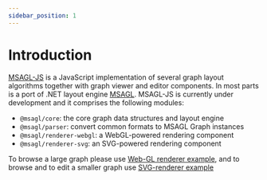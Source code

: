 ```yaml
---
sidebar_position: 1
---
```


# Introduction

[MSAGL-JS](https://github.com/microsoft/msagljs) is a JavaScript implementation of several graph layout algorithms together with graph viewer and editor components. In most parts is a port of .NET layout engine [MSAGL](https://github.com/microsoft/automatic-graph-layout). MSAGL-JS is currently under development and it comprises the following modules:

- `@msagl/core`: the core graph data structures and layout engine
- `@msagl/parser`: convert common formats to MSAGL Graph instances
- `@msagl/renderer-webgl`: a WebGL-powered rendering component
- `@msagl/renderer-svg`: an SVG-powered rendering component

To browse a large graph please use [Web-GL renderer example](https://microsoft.github.io/msagljs/renderer-webgl/index.html),
and to browse and to edit a smaller graph use [SVG-renderer example](https://microsoft.github.io/msagljs/renderer-svg/index.html)
